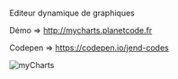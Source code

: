 Editeur dynamique de graphiques

Démo => http://mycharts.planetcode.fr

Codepen => https://codepen.io/jend-codes

![myCharts](http://mycharts.planetcode.fr/FaviconMyCharts.png)

